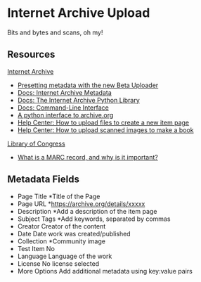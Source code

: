 
# Internet Archive Upload

Bits and bytes and scans, oh my!

## Resources

[Internet Archive](https://archive.org/)

+ [Presetting metadata with the new Beta Uploader](https://blog.archive.org/2013/02/08/presetting-metadata-with-the-new-beta-uploader/)
+ [Docs: Internet Archive Metadata](https://archive.org/services/docs/api/metadata-schema/)
+ [Docs: The Internet Archive Python Library](https://archive.org/services/docs/api/internetarchive/)
+ [Docs: Command-Line Interface](https://archive.org/services/docs/api/internetarchive/cli.html)
+ [A python interface to archive.org](https://pypi.org/project/internetarchive/)
+ [Help Center: How to upload files to create a new item page](https://help.archive.org/hc/en-us/articles/360017788831)
+ [Help Center: How to upload scanned images to make a book](https://help.archive.org/hc/en-us/articles/360001820212)

[Library of Congress](https://www.loc.gov/)

+ [What is a MARC record, and why is it important?](https://www.loc.gov/marc/umb/um01to06.html)

## Metadata Fields

+ Page Title *Title of the Page
+ Page URL *https://archive.org/details/xxxxx
+ Description *Add a description of the item page
+ Subject Tags *Add keywords, separated by commas
+ Creator Creator of the content
+ Date Date work was created/published
+ Collection *Community image
+ Test Item No
+ Language Language of the work
+ License No license selected
+ More Options Add additional metadata using key:value pairs
